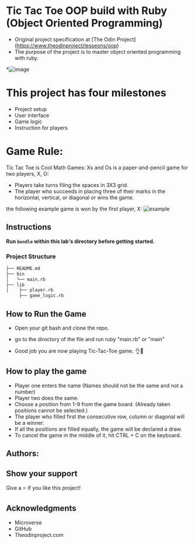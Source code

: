 #  Tic Tac Toe OOP build with Ruby (Object Oriented Programming)
* Original project specification at [The Odin Project] (https://www.theodinproject/lesseons/oop)
* The purpose of the project is to master object oriented programming with ruby. 

*![image](./tic-tac.gif)

# This project has four milestones
- Project setup
- User interface
- Game logic
- Instruction for players


# Game Rule:
Tic Tac Toe is Cool Math Games:
Xs and Os is a paper-and-pencil game for two players, X, O:
* Players take turns filing the spaces in 3X3 grid.
* The player who succeeds in placing three of their marks in the horizontal, vertical, or diagonal or wins the game.

the following example game is won by the first player, X:
![example](https://upload.wikimedia.org/wikipedia/commons/thumb/1/1b/Tic-tac-toe-game-1.svg/1280px-Tic-tac-toe-game-1.svg.png)

## Instructions

**Run `bundle` within this lab's directory before getting started.**

### Project Structure

```bash 
├── README.md
├── bin
│   └── main.rb
├── lib
│    ├── player.rb
     ├── game_logic.rb

```

## How to Run the Game



- Open your git bash and clone the repo.

- go to the diroctory of the file and run ruby "main.rb" or "main"

- Good job you are now playing Tic-Tac-Toe game. 👌🙌

## How to play the game
- Player one enters the name (Names should not be the same and not a number)
- Player two does the same.
- Choose a position from 1-9 from the game board. (Already taken positions cannot be selected.)
- The player who filled first the consecutive row, column or diagonal will be a winner.
- If all the positions are filled equally, the game will be declared a draw.
- To cancel the game in the middle of it, hit CTRL + C on the keyboard. 
  
## Authors:


## Show your support

Give a ⭐️ if you like this project!

## Acknowledgments

- Microverse
- GitHub
- Theodinproject.com

